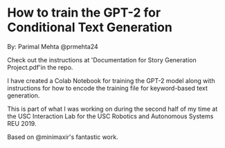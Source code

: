 How to train the GPT-2 for Conditional Text Generation
==================================================================

By: Parimal Mehta @prmehta24

Check out the instructions at 'Documentation for Story Generation Project.pdf'in the repo.

I have created a Colab Notebook for training the GPT-2 model along with instructions for how to encode the training file for keyword-based text generation.

This is part of what I was working on during the second half of my time at the USC Interaction Lab for the USC Robotics and Autonomous Systems REU 2019.

Based on @minimaxir's fantastic work.
